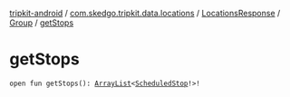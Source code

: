 [tripkit-android](../../../index.md) / [com.skedgo.tripkit.data.locations](../../index.md) / [LocationsResponse](../index.md) / [Group](index.md) / [getStops](./get-stops.md)

# getStops

`open fun getStops(): `[`ArrayList`](https://docs.oracle.com/javase/7/docs/api/java/util/ArrayList.html)`<`[`ScheduledStop`](../../../com.skedgo.android.common.model/-scheduled-stop/index.md)`!>!`